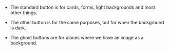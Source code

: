 - The standard button is for cards, forms, light backgrounds and most other things.

- The other button is for the same purposes, but for when the background is dark.

- The ghost buttons are for places where we have an image as a background.
